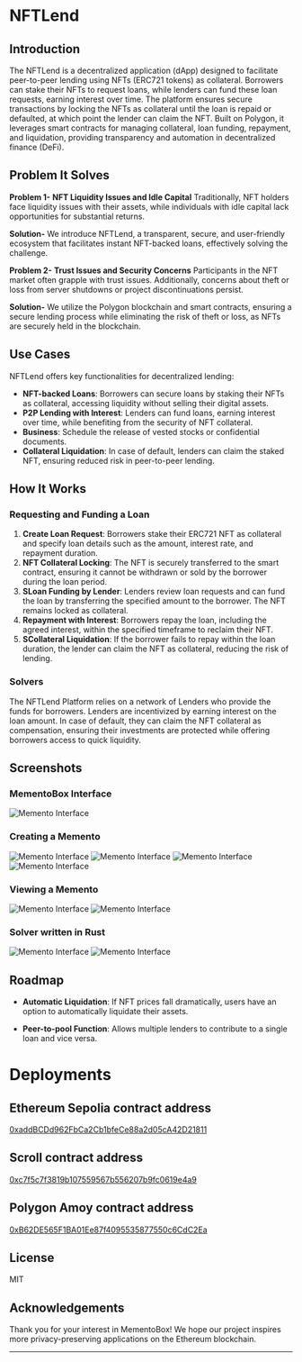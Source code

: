 # NFTLend



## Introduction

The NFTLend is a decentralized application (dApp) designed to facilitate peer-to-peer lending using NFTs (ERC721 tokens) as collateral. Borrowers can stake their NFTs to request loans, while lenders can fund these loan requests, earning interest over time. The platform ensures secure transactions by locking the NFTs as collateral until the loan is repaid or defaulted, at which point the lender can claim the NFT. Built on Polygon, it leverages smart contracts for managing collateral, loan funding, repayment, and liquidation, providing transparency and automation in decentralized finance (DeFi).

## Problem It Solves
**Problem 1-** 
**NFT Liquidity Issues and Idle Capital**
Traditionally, NFT holders face liquidity issues with their assets, while individuals with idle capital lack opportunities for substantial returns.

**Solution-** 
We introduce NFTLend, a transparent, secure, and user-friendly ecosystem that facilitates instant NFT-backed loans, effectively solving the challenge.

**Problem 2-** 
**Trust Issues and Security Concerns**
Participants in the NFT market often grapple with trust issues. Additionally, concerns about theft or loss from server shutdowns or project discontinuations persist.

**Solution-** 
We utilize the Polygon blockchain and smart contracts, ensuring a secure lending process while eliminating the risk of theft or loss, as NFTs are securely held in the blockchain.


## Use Cases

NFTLend offers key functionalities for decentralized lending:

- **NFT-backed Loans**: Borrowers can secure loans by staking their NFTs as collateral, accessing liquidity without selling their digital assets.
- **P2P Lending with Interest**: Lenders can fund loans, earning interest over time, while benefiting from the security of NFT collateral.
- **Business**: Schedule the release of vested stocks or confidential documents.
- **Collateral Liquidation**: In case of default, lenders can claim the staked NFT, ensuring reduced risk in peer-to-peer lending.

## How It Works

### Requesting and Funding a Loan

1. **Create Loan Request**: Borrowers stake their ERC721 NFT as collateral and specify loan details such as the amount, interest rate, and repayment duration.
2. **NFT Collateral Locking**: The NFT is securely transferred to the smart contract, ensuring it cannot be withdrawn or sold by the borrower during the loan period.
3. **SLoan Funding by Lender**: Lenders review loan requests and can fund the loan by transferring the specified amount to the borrower. The NFT remains locked as collateral.
4. **Repayment with Interest**: Borrowers repay the loan, including the agreed interest, within the specified timeframe to reclaim their NFT.
5. **SCollateral Liquidation**: If the borrower fails to repay within the loan duration, the lender can claim the NFT as collateral, reducing the risk of lending.


### Solvers

The NFTLend Platform relies on a network of Lenders who provide the funds for borrowers. Lenders are incentivized by earning interest on the loan amount. In case of default, they can claim the NFT collateral as compensation, ensuring their investments are protected while offering borrowers access to quick liquidity.


## Screenshots

### MementoBox Interface
![Memento Interface](Images/1.jpg)

### Creating a Memento
![Memento Interface](Images/2.jpg)
![Memento Interface](Images/6.jpg)
![Memento Interface](Images/3.jpg)
![Memento Interface](Images/5.jpg)

### Viewing a Memento
![Memento Interface](Images/8.jpg)
![Memento Interface](Images/9.jpg)

### Solver written in Rust

![Memento Interface](Images/13.jpg)
![Memento Interface](Images/14.jpg)

## Roadmap

- **Automatic Liquidation**: If NFT prices fall dramatically, users have an option to automatically liquidate their assets.

- **Peer-to-pool Function**: Allows multiple lenders to contribute to a single loan and vice versa.


# Deployments

## Ethereum Sepolia contract address

[0xaddBCDd962FbCa2Cb1bfeCe88a2d05cA42D21811](https://sepolia.etherscan.io/tx/0xc7001e408fb781d00573113ba9e1155d06fbfe0bd8504b161860a5e3dc87a017)


## Scroll contract address

[0xc7f5c7f3819b107559567b556207b9fc0619e4a9](https://sepolia.scrollscan.com/tx/0x252188601a891b594ca6a0eb4abca9ce4f88130e4462ee56bfeddc7d1be993b3)

## Polygon Amoy contract address

[0xB62DE565F1BA01Ee87f4095535877550c6CdC2Ea](https://amoy.polygonscan.com/tx/0x11ff5f148ea2ab119bb947715eab8f908a81bfbefb5f6a0f78ebbc48fd9b7921)




## License

MIT


## Acknowledgements

Thank you for your interest in MementoBox! We hope our project inspires more privacy-preserving applications on the Ethereum blockchain.

---


